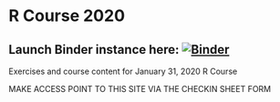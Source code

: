 # R Course 2020

## Launch Binder instance here: [![Binder](http://mybinder.org/badge_logo.svg)](http://mybinder.org/v2/gh/thezetner/intro-R-course/master?urlpath=rstudio)


Exercises and course content for January 31, 2020 R Course

MAKE ACCESS POINT TO THIS SITE VIA THE CHECKIN SHEET FORM